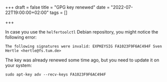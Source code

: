 +++
draft = false
title = "GPG key renewed"
date = "2022-07-22T19:00:00+02:00"
tags = []

+++

In case you use the `helfertoolctl` Debian repository, you might notice the following error:

    The following signatures were invalid: EXPKEYSIG FA1023F9F6AC494F Sven Hertle <hertle@fs.tum.de>

The key was already renewed some time ago, but you need to update it on your system:

    sudo apt-key adv --recv-keys FA1023F9F6AC494F

<!--more-->
